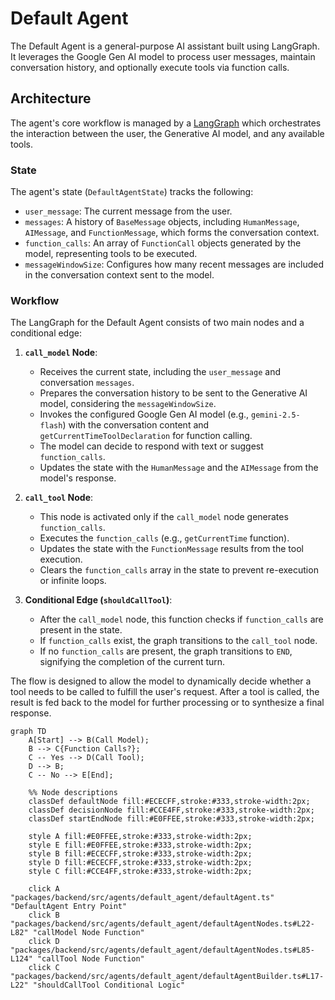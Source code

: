 # Default Agent

The Default Agent is a general-purpose AI assistant built using LangGraph. It leverages the Google Gen AI model to process user messages, maintain conversation history, and optionally execute tools via function calls.

## Architecture

The agent's core workflow is managed by a [LangGraph](https://langchain-ai.github.io/langgraphjs/) which orchestrates the interaction between the user, the Generative AI model, and any available tools.

### State

The agent's state (`DefaultAgentState`) tracks the following:

- `user_message`: The current message from the user.
- `messages`: A history of `BaseMessage` objects, including `HumanMessage`, `AIMessage`, and `FunctionMessage`, which forms the conversation context.
- `function_calls`: An array of `FunctionCall` objects generated by the model, representing tools to be executed.
- `messageWindowSize`: Configures how many recent messages are included in the conversation context sent to the model.

### Workflow

The LangGraph for the Default Agent consists of two main nodes and a conditional edge:

1. **`call_model` Node**:
   - Receives the current state, including the `user_message` and conversation `messages`.
   - Prepares the conversation history to be sent to the Generative AI model, considering the `messageWindowSize`.
   - Invokes the configured Google Gen AI model (e.g., `gemini-2.5-flash`) with the conversation content and `getCurrentTimeToolDeclaration` for function calling.
   - The model can decide to respond with text or suggest `function_calls`.
   - Updates the state with the `HumanMessage` and the `AIMessage` from the model's response.

2. **`call_tool` Node**:
   - This node is activated only if the `call_model` node generates `function_calls`.
   - Executes the `function_calls` (e.g., `getCurrentTime` function).
   - Updates the state with the `FunctionMessage` results from the tool execution.
   - Clears the `function_calls` array in the state to prevent re-execution or infinite loops.

3. **Conditional Edge (`shouldCallTool`)**:
   - After the `call_model` node, this function checks if `function_calls` are present in the state.
   - If `function_calls` exist, the graph transitions to the `call_tool` node.
   - If no `function_calls` are present, the graph transitions to `END`, signifying the completion of the current turn.

The flow is designed to allow the model to dynamically decide whether a tool needs to be called to fulfill the user's request. After a tool is called, the result is fed back to the model for further processing or to synthesize a final response.

```mermaid
graph TD
    A[Start] --> B(Call Model);
    B --> C{Function Calls?};
    C -- Yes --> D(Call Tool);
    D --> B;
    C -- No --> E[End];

    %% Node descriptions
    classDef defaultNode fill:#ECECFF,stroke:#333,stroke-width:2px;
    classDef decisionNode fill:#CCE4FF,stroke:#333,stroke-width:2px;
    classDef startEndNode fill:#E0FFEE,stroke:#333,stroke-width:2px;

    style A fill:#E0FFEE,stroke:#333,stroke-width:2px;
    style E fill:#E0FFEE,stroke:#333,stroke-width:2px;
    style B fill:#ECECFF,stroke:#333,stroke-width:2px;
    style D fill:#ECECFF,stroke:#333,stroke-width:2px;
    style C fill:#CCE4FF,stroke:#333,stroke-width:2px;

    click A "packages/backend/src/agents/default_agent/defaultAgent.ts" "DefaultAgent Entry Point"
    click B "packages/backend/src/agents/default_agent/defaultAgentNodes.ts#L22-L82" "callModel Node Function"
    click D "packages/backend/src/agents/default_agent/defaultAgentNodes.ts#L85-L124" "callTool Node Function"
    click C "packages/backend/src/agents/default_agent/defaultAgentBuilder.ts#L17-L22" "shouldCallTool Conditional Logic"
```
